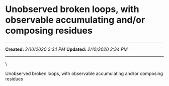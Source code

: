 Unobserved broken loops, with observable accumulating and/or composing residues
===============================================================================

  -------------- ---------------------
  **Created:**   *2/10/2020 2:34 PM*
  **Updated:**   *2/10/2020 2:34 PM*
  -------------- ---------------------

\

Unobserved broken loops, with observable accumulating and/or composing
residues

 
